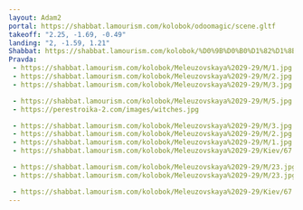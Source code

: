 ```yaml
---
layout: Adam2
portal: https://shabbat.lamourism.com/kolobok/odoomagic/scene.gltf
takeoff: "2.25, -1.69, -0.49"
landing: "2, -1.59, 1.21"
Shabbat: https://shabbat.lamourism.com/kolobok/%D0%9B%D0%B0%D1%82%D1%8B%D0%BD%D0%B8%D0%BD%D0%B0.mp4
Pravda:
 - https://shabbat.lamourism.com/kolobok/Meleuzovskaya%2029-29/M/1.jpg
 - https://shabbat.lamourism.com/kolobok/Meleuzovskaya%2029-29/M/2.jpg
 - https://shabbat.lamourism.com/kolobok/Meleuzovskaya%2029-29/M/3.jpg

 - https://shabbat.lamourism.com/kolobok/Meleuzovskaya%2029-29/M/5.jpg
 - https://perestroika-2.com/images/witches.jpg

 - https://shabbat.lamourism.com/kolobok/Meleuzovskaya%2029-29/M/3.jpg
 - https://shabbat.lamourism.com/kolobok/Meleuzovskaya%2029-29/M/2.jpg
 - https://shabbat.lamourism.com/kolobok/Meleuzovskaya%2029-29/M/1.jpg
 - https://shabbat.lamourism.com/kolobok/Meleuzovskaya%2029-29/Kiev/67.jpeg

 - https://shabbat.lamourism.com/kolobok/Meleuzovskaya%2029-29/M/23.jpg
 - https://shabbat.lamourism.com/kolobok/Meleuzovskaya%2029-29/M/23.jpg

 - https://shabbat.lamourism.com/kolobok/Meleuzovskaya%2029-29/Kiev/67.jpeg
---
```

